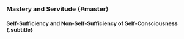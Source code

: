 ### Mastery and Servitude {#master}
#### Self-Sufficiency and Non-Self-Sufficiency of Self-Consciousness {.subtitle}

